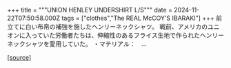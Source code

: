 +++
title = """UNION HENLEY UNDERSHIRT L/S"""
date = 2024-11-22T07:50:58.000Z
tags = ["clothes","The REAL McCOY'S IBARAKI"]
+++
前立てに白い布帛の補強を施したヘンリーネックシャツ。 戦前、アメリカのユニオンに入っていた労働者たちは、伸縮性のあるフライス生地で作られたヘンリーネックシャツを愛用していた。 ・マテリアル：　...

[[source]](https://the-realmccoys.ocnk.net/product/1392)
